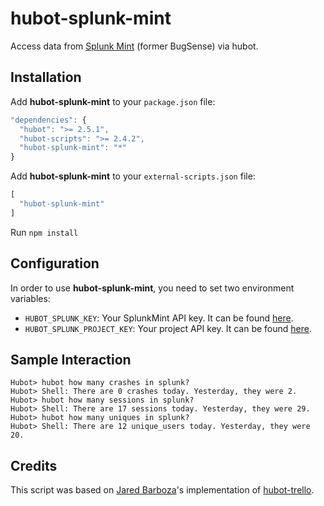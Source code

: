 hubot-splunk-mint
=================
Access data from [Splunk Mint](http://mint.splunk.com) (former BugSense) via hubot.


## Installation

Add **hubot-splunk-mint** to your `package.json` file:

```javascript
"dependencies": {
  "hubot": ">= 2.5.1",
  "hubot-scripts": ">= 2.4.2",
  "hubot-splunk-mint": "*"
}
```

Add **hubot-splunk-mint** to your `external-scripts.json` file:

```javascript
[
  "hubot-splunk-mint"
]
```

Run `npm install`

## Configuration

In order to use **hubot-splunk-mint**, you need to set two environment variables:

- `HUBOT_SPLUNK_KEY`: Your SplunkMint API key. It can be found [here](https://mint.splunk.com/account).
- `HUBOT_SPLUNK_PROJECT_KEY`: Your project API key. It can be found [here](https://mint.splunk.com/dashboard).

## Sample Interaction

```
Hubot> hubot how many crashes in splunk?
Hubot> Shell: There are 0 crashes today. Yesterday, they were 2.
Hubot> hubot how many sessions in splunk?
Hubot> Shell: There are 17 sessions today. Yesterday, they were 29.
Hubot> hubot how many uniques in splunk?
Hubot> Shell: There are 12 unique_users today. Yesterday, they were 20.
```

## Credits

This script was based on [Jared Barboza](http://github.com/codeimpossible)'s implementation of [hubot-trello](https://github.com/hubot-scripts/hubot-trello/).
